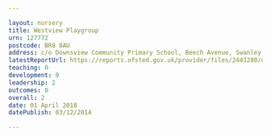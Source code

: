 ```yaml
---

layout: nursery
title: Westview Playgroup
urn: 127772
postcode: BR8 8AU
address: c/o Downsview Community Primary School, Beech Avenue, Swanley, Kent, BR8 8AU
latestReportUrl: https://reports.ofsted.gov.uk/provider/files/2443280/urn/127772.pdf
teaching: 0
development: 0
leadership: 2
outcomes: 0
overall: 2
date: 01 April 2018 
datePublish: 03/12/2014

---
```

